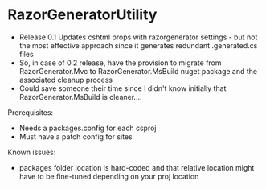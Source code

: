 # RazorGeneratorUtility
- Release 0.1 Updates cshtml props with razorgenerator settings - but not the most effective approach since it generates redundant .generated.cs files
- So, in case of 0.2 release, have the provision to migrate from RazorGenerator.Mvc to RazorGenerator.MsBuild nuget package and the associated cleanup process
- Could save someone their time since I didn't know initially that RazorGenerator.MsBuild is cleaner....

Prerequisites:
- Needs a packages.config for each csproj
- Must have a patch config for sites

Known issues:
- packages folder location is hard-coded and that relative location might have to be fine-tuned depending on your proj location
